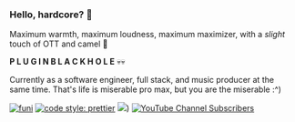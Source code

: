 ### Hello, hardcore? 👋

Maximum warmth, maximum loudness, maximum maximizer, with a *slight* touch of OTT and camel 🐪

**P L U G I N   B L A C K H O L E** 💀💀


Currently as a software engineer, full stack, and music producer at the same time. That's life is miserable pro max, but you are the miserable :^)


[![funi](https://img.shields.io/badge/Running%20on-Coffee-green?style=flat-square&logo=typescript)](https://github.com/prettier/prettier)
[![code style: prettier](https://img.shields.io/badge/code_style-prettier-ff69b4.svg?style=flat-square)](https://github.com/prettier/prettier)
[![](https://img.shields.io/twitter/follow/mio9_sh?style=social)](https://twitter.com/mio9_sh))
[![YouTube Channel Subscribers](https://img.shields.io/youtube/channel/subscribers/UCU5-HW3G5U2ztQloUsu6qgQ?style=social)](https://www.youtube.com/channel/UCU5-HW3G5U2ztQloUsu6qgQ)
